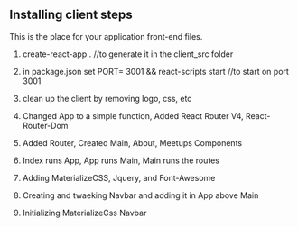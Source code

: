 ## Installing client steps
This is the place for your application front-end files.

1. create-react-app .    //to generate it in the client_src folder

2. in package.json set PORT= 3001 && react-scripts start //to start on port 3001

3. clean up the client by removing logo, css, etc

4. Changed App to a simple function, Added React Router V4, React-Router-Dom

5. Added Router, Created Main, About, Meetups Components

6. Index runs App, App runs Main, Main runs the routes 

7. Adding MaterializeCSS, Jquery, and Font-Awesome

8. Creating and twaeking Navbar and adding it in App above Main

9. Initializing MaterializeCss Navbar
